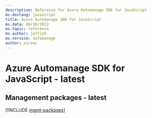 ```yaml
---
description: Reference for Azure Automanage SDK for JavaScript
ms.devlang: javascript
title: Azure Automanage SDK for JavaScript
ms.data: 09/30/2022
ms.topic: reference
ms.author: jeffish
ms.service: automanage
author: xirzec
---
```

# Azure Automanage SDK for JavaScript - latest

## Management packages - latest
[!INCLUDE [mgmt-packages](automanage-mgmt-index.md)]